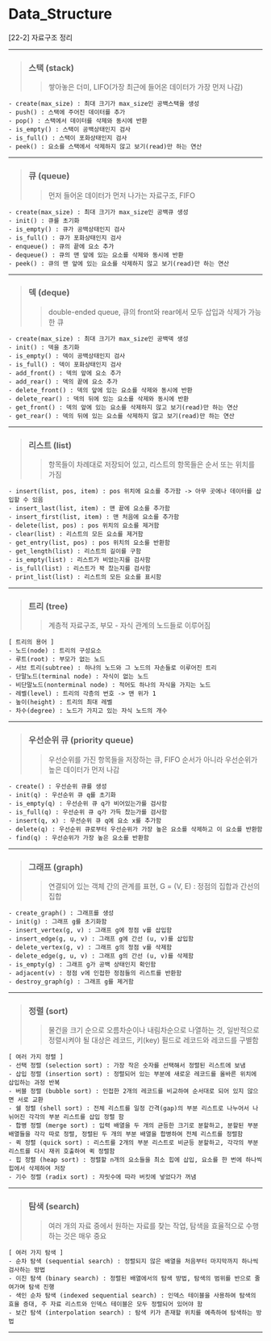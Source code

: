 # Data_Structure
[22-2] 자료구조 정리
***
> ### 스택 (stack)
>   > 쌓아놓은 더미, LIFO(가장 최근에 들어온 데이터가 가장 먼저 나감)
> 
```
- create(max_size) : 최대 크기가 max_size인 공백스택을 생성
- push() : 스택에 주어진 데이터를 추가
- pop() : 스택에서 데이터를 삭제와 동시에 반환
- is_empty() : 스택이 공백상태인지 검사
- is_full() : 스택이 포화상태인지 검사
- peek() : 요소를 스택에서 삭제하지 않고 보기(read)만 하는 연산
```
***
> ### 큐 (queue)
>   > 먼저 들어온 데이터가 먼저 나가는 자료구조, FIFO
>
```
- create(max_size) : 최대 크기가 max_size인 공백큐 생성
- init() : 큐를 초기화
- is_empty() : 큐가 공백상태인지 검사
- is_full() : 큐가 포화상태인지 검사
- enqueue() : 큐의 끝에 요소 추가
- dequeue() : 큐의 맨 앞에 있는 요소를 삭제와 동시에 반환
- peek() : 큐의 맨 앞에 있는 요소를 삭제하지 않고 보기(read)만 하는 연산
```
***
> ### 덱 (deque)
>   > double-ended queue, 큐의 front와 rear에서 모두 삽입과 삭제가 가능한 큐
>
```
- create(max_size) : 최대 크기가 max_size인 공백덱 생성
- init() : 덱을 초기화
- is_empty() : 덱이 공백상태인지 검사
- is_full() : 덱이 포화상태인지 검사
- add_front() : 덱의 앞에 요소 추가
- add_rear() : 덱의 끝에 요소 추가
- delete_front() : 덱의 앞에 있는 요소를 삭제와 동시에 반환
- delete_rear() : 덱의 뒤에 있는 요소를 삭제와 동시에 반환
- get_front() : 덱의 앞에 있는 요소를 삭제하지 않고 보기(read)만 하는 연산
- get_rear() : 덱의 뒤에 있는 요소를 삭제하지 않고 보기(read)만 하는 연산
```
***
> ### 리스트 (list)
>   > 항목들이 차례대로 저장되어 있고, 리스트의 항목들은 순서 또는 위치를 가짐
>
```
- insert(list, pos, item) : pos 위치에 요소를 추가함 -> 아무 곳에나 데이터를 삽입할 수 있음
- insert_last(list, item) : 맨 끝에 요소를 추가함
- insert_first(list, item) : 맨 처음에 요소를 추가함
- delete(list, pos) : pos 위치의 요소를 제거함
- clear(list) : 리스트의 모든 요소를 제거함
- get_entry(list, pos) : pos 위치의 요소를 반환함
- get_length(list) : 리스트의 길이를 구함
- is_empty(list) : 리스트가 비었는지를 검사함
- is_full(list) : 리스트가 꽉 찼는지를 검사함
- print_list(list) : 리스트의 모든 요소를 표시함 
```
***
> ### 트리 (tree)
>   > 계층적 자료구조, 부모 - 자식 관계의 노드들로 이루어짐
>
```
[ 트리의 용어 ]
- 노드(node) : 트리의 구성요소
- 루트(root) : 부모가 없는 노드
- 서브 트리(subtree) : 하나의 노드와 그 노드의 자손들로 이루어진 트리
- 단말노드(terminal node) : 자식이 없는 노드
- 비단말노드(nonterminal node) : 적어도 하나의 자식을 가지는 노드
- 레벨(level) : 트리의 각층의 번호 -> 맨 위가 1
- 높이(height) : 트리의 최대 레벨
- 차수(degree) : 노드가 가지고 있는 자식 노드의 개수
```
***
> ### 우선순위 큐 (priority queue)
>   > 우선순위를 가진 항목들을 저장하는 큐, FIFO 순서가 아니라 우선순위가 높은 데이터가 먼저 나감 
>
```
- create() : 우선순위 큐를 생성
- init(q) : 우선순위 큐 q를 초기화
- is_empty(q) : 우선순위 큐 q가 비어있는가를 검사함
- is_full(q) : 우선순위 큐 q가 가득 찼는가를 검사함
- insert(q, x) : 우선순위 큐 q에 요소 x를 추가함
- delete(q) : 우선순위 큐로부터 우선순위가 가장 높은 요소를 삭제하고 이 요소를 반환함
- find(q) : 우선순위가 가장 높은 요소를 반환함
```
***
> ### 그래프 (graph)
>   > 연결되어 있는 객체 간의 관계를 표현, G = (V, E) : 정점의 집합과 간선의 집합
>
```
- create_graph() : 그래프를 생성
- init(g) : 그래프 g를 초기화함
- insert_vertex(g, v) : 그래프 g에 정점 v를 삽입함
- insert_edge(g, u, v) : 그래프 g에 간선 (u, v)를 삽입함
- delete_vertex(g, v) : 그래프 g의 정점 v를 삭제함
- delete_edge(g, u, v) : 그래프 g의 간선 (u, v)를 삭제함
- is_empty(g) : 그래프 g가 공백 상태인지 확인함
- adjacent(v) : 정점 v에 인접한 정점들의 리스트를 반환함
- destroy_graph(g) : 그래프 g를 제거함
```
***
> ### 정렬 (sort)
>   > 물건을 크기 순으로 오름차순이나 내림차순으로 나열하는 것, 일반적으로 정렬시켜야 될 대상은 레코드, 키(key) 필드로 레코드와 레코드를 구별함
>
```
[ 여러 가지 정렬 ]
- 선택 정렬 (selection sort) : 가장 작은 숫자를 선택해서 정렬된 리스트에 보냄
- 삽입 정렬 (insertion sort) : 정렬되어 있는 부분에 새로운 레코드를 올바른 위치에 삽입하는 과정 반복
- 버블 정렬 (bubble sort) : 인접한 2개의 레코드를 비교하여 순서대로 되어 있지 않으면 서로 교환
- 쉘 정렬 (shell sort) : 전체 리스트를 일정 간격(gap)의 부분 리스트로 나누어서 나뉘어진 각각의 부분 리스트를 삽입 정렬 함
- 합병 정렬 (merge sort) : 입력 배열을 두 개의 균등한 크기로 분할하고, 분할된 부분 배열들을 각각 따로 정렬, 정렬된 두 개의 부분 배열을 합병하여 전체 리스트를 정렬함
- 퀵 정렬 (quick sort) : 리스트를 2개의 부분 리스트로 비균등 분할하고, 각각의 부분 리스트를 다시 재귀 호출하여 퀵 정렬함
- 힙 정렬 (heap sort) : 정렬할 n개의 요소들을 최소 힙에 삽입, 요소를 한 번에 하나씩 힙에서 삭제하여 저장
- 기수 정렬 (radix sort) : 자릿수에 따라 버킷에 넣었다가 꺼냄
```
***
> ### 탐색 (search)
>   > 여러 개의 자료 중에서 원하는 자료를 찾는 작업, 탐색을 효율적으로 수행하는 것은 매우 중요
>
```
[ 여러 가지 탐색 ]
- 순차 탐색 (sequential search) : 정렬되지 않은 배열을 처음부터 마지막까지 하나씩 검사하는 방법
- 이진 탐색 (binary search) : 정렬된 배열에서의 탐색 방법, 탐색의 범위를 반으로 줄여가며 탐색 진행
- 색인 순차 탐색 (indexed sequential search) : 인덱스 테이블을 사용하여 탐색의 효율 증대, 주 자료 리스트와 인덱스 테이블은 모두 정렬되어 있어야 함
- 보간 탐색 (interpolation search) : 탐색 키가 존재할 위치를 예측하여 탐색하는 방법
```
***
